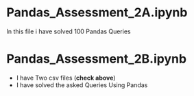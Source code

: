 # Pandas_Assessment_2A.ipynb
In this file i have solved 100 Pandas Queries
# Pandas_Assessment_2B.ipynb
- I have Two csv files (**check above**)
- I have solved the asked Queries Using Pandas

